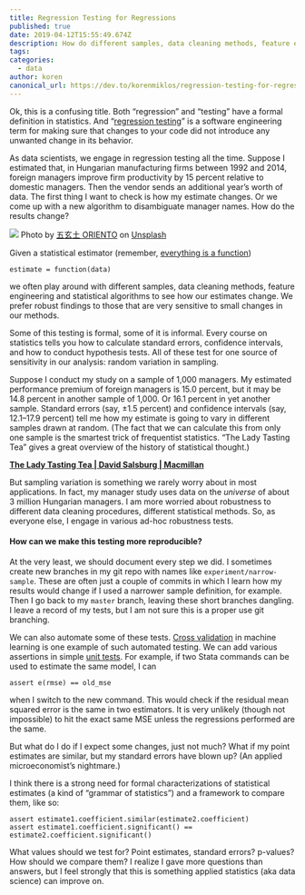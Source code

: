 ```yaml
---
title: Regression Testing for Regressions
published: true
date: 2019-04-12T15:55:49.674Z
description: How do different samples, data cleaning methods, feature engineering and statistical algorithms change our estimates?
tags:
categories:
  - data
author: koren
canonical_url: https://dev.to/korenmiklos/regression-testing-for-regressions-5f9j
---
```


Ok, this is a confusing title. Both “regression” and “testing” have a formal definition in statistics. And “[regression testing](https://en.wikipedia.org/wiki/Regression_testing)” is a software engineering term for making sure that changes to your code did not introduce any unwanted change in its behavior.

As data scientists, we engage in regression testing all the time. Suppose I estimated that, in Hungarian manufacturing firms between 1992 and 2014, foreign managers improve firm productivity by 15 percent relative to domestic managers. Then the vendor sends an additional year’s worth of data. The first thing I want to check is how my estimate changes. Or we come up with a new algorithm to disambiguate manager names. How do the results change?

![](https://cdn-images-1.medium.com/max/1600/0*vxRjo5gLPQPcrmkY)
Photo by [五玄土 ORIENTO](https://unsplash.com/@oriento?utm_source=medium&utm_medium=referral) on [Unsplash](https://unsplash.com/?utm_source=medium&utm_medium=referral)

Given a statistical estimator (remember, [everything is a function](https://dev.to/korenmiklos/everything-is-a-function-4171))

```
estimate = function(data)
```

we often play around with different samples, data cleaning methods, feature engineering and statistical algorithms to see how our estimates change. We prefer robust findings to those that are very sensitive to small changes in our methods.

Some of this testing is formal, some of it is informal. Every course on statistics tells you how to calculate standard errors, confidence intervals, and how to conduct hypothesis tests. All of these test for one source of sensitivity in our analysis: random variation in sampling.

Suppose I conduct my study on a sample of 1,000 managers. My estimated performance premium of foreign managers is 15.0 percent, but it may be 14.8 percent in another sample of 1,000\. Or 16.1 percent in yet another sample. Standard errors (say, ±1.5 percent) and confidence intervals (say, 12.1–17.9 percent) tell me how my estimate is going to vary in different samples drawn at random. (The fact that we can calculate this from only one sample is the smartest trick of frequentist statistics. “The Lady Tasting Tea” gives a great overview of the history of statistical thought.)

[**The Lady Tasting Tea | David Salsburg | Macmillan**](https://us.macmillan.com/excerpt?isbn=9780805071344 "https://us.macmillan.com/excerpt?isbn=9780805071344")

But sampling variation is something we rarely worry about in most applications. In fact, my manager study uses data on the _universe_ of about 3 million Hungarian managers. I am more worried about robustness to different data cleaning procedures, different statistical methods. So, as everyone else, I engage in various ad-hoc robustness tests.

#### How can we make this testing more reproducible?

At the very least, we should document every step we did. I sometimes create new branches in my git repo with names like `experiment/narrow-sample`. These are often just a couple of commits in which I learn how my results would change if I used a narrower sample definition, for example. Then I go back to my `master` branch, leaving these short branches dangling. I leave a record of my tests, but I am not sure this is a proper use git branching.

We can also automate some of these tests. [Cross validation](https://en.wikipedia.org/wiki/Cross-validation_%28statistics%29) in machine learning is one example of such automated testing. We can add various assertions in simple [unit tests](https://en.wikipedia.org/wiki/Unit_testing). For example, if two Stata commands can be used to estimate the same model, I can

```
assert e(rmse) == old_mse
```

when I switch to the new command. This would check if the residual mean squared error is the same in two estimators. It is very unlikely (though not impossible) to hit the exact same MSE unless the regressions performed are the same.

But what do I do if I expect some changes, just not much? What if my point estimates are similar, but my standard errors have blown up? (An applied microeconomist’s nightmare.)

I think there is a strong need for formal characterizations of statistical estimates (a kind of “grammar of statistics”) and a framework to compare them, like so:

```
assert estimate1.coefficient.similar(estimate2.coefficient)  
assert estimate1.coefficient.significant() == estimate2.coefficient.significant()
```

What values should we test for? Point estimates, standard errors? p-values? How should we compare them? I realize I gave more questions than answers, but I feel strongly that this is something applied statistics (aka data science) can improve on.